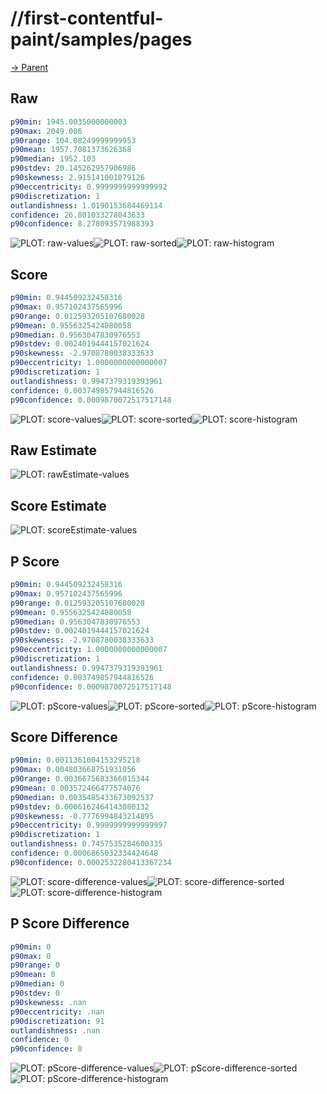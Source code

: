 
# //first-contentful-paint/samples/pages

[→ Parent](../..)


## Raw


```yaml
p90min: 1945.0035000000003
p90max: 2049.086
p90range: 104.08249999999953
p90mean: 1957.7081373626368
p90median: 1952.103
p90stdev: 20.145262957906986
p90skewness: 2.915141001079126
p90eccentricity: 0.9999999999999992
p90discretization: 1
outlandishness: 1.0190153684469114
confidence: 26.801033278043633
p90confidence: 8.278093571988393

```

![PLOT: raw-values](./raw/values.svg)![PLOT: raw-sorted](./raw/sorted.svg)![PLOT: raw-histogram](./raw/histogram.svg)
## Score


```yaml
p90min: 0.944509232458316
p90max: 0.957102437565996
p90range: 0.012593205107680028
p90mean: 0.9556325424080058
p90median: 0.9563047830976553
p90stdev: 0.0024019444157021624
p90skewness: -2.9708780038333633
p90eccentricity: 1.0000000000000007
p90discretization: 1
outlandishness: 0.9947379319393961
confidence: 0.003749857944816526
p90confidence: 0.0009870072517517148

```

![PLOT: score-values](./score/values.svg)![PLOT: score-sorted](./score/sorted.svg)![PLOT: score-histogram](./score/histogram.svg)
## Raw Estimate

![PLOT: rawEstimate-values](./rawEstimate/values.svg)
## Score Estimate

![PLOT: scoreEstimate-values](./scoreEstimate/values.svg)
## P Score


```yaml
p90min: 0.944509232458316
p90max: 0.957102437565996
p90range: 0.012593205107680028
p90mean: 0.9556325424080058
p90median: 0.9563047830976553
p90stdev: 0.0024019444157021624
p90skewness: -2.9708780038333633
p90eccentricity: 1.0000000000000007
p90discretization: 1
outlandishness: 0.9947379319393961
confidence: 0.003749857944816526
p90confidence: 0.0009870072517517148

```

![PLOT: pScore-values](./pScore/values.svg)![PLOT: pScore-sorted](./pScore/sorted.svg)![PLOT: pScore-histogram](./pScore/histogram.svg)
## Score Difference


```yaml
p90min: 0.0011361004153295218
p90max: 0.004803668751931056
p90range: 0.0036675683366015344
p90mean: 0.003572466477574076
p90median: 0.0035485433673092537
p90stdev: 0.0006162464143080132
p90skewness: -0.7776994843214895
p90eccentricity: 0.9999999999999997
p90discretization: 1
outlandishness: 0.7457535284600335
confidence: 0.0006865032334424648
p90confidence: 0.0002532280413367234

```

![PLOT: score-difference-values](./score-difference/values.svg)![PLOT: score-difference-sorted](./score-difference/sorted.svg)![PLOT: score-difference-histogram](./score-difference/histogram.svg)
## P Score Difference


```yaml
p90min: 0
p90max: 0
p90range: 0
p90mean: 0
p90median: 0
p90stdev: 0
p90skewness: .nan
p90eccentricity: .nan
p90discretization: 91
outlandishness: .nan
confidence: 0
p90confidence: 0

```

![PLOT: pScore-difference-values](./pScore-difference/values.svg)![PLOT: pScore-difference-sorted](./pScore-difference/sorted.svg)![PLOT: pScore-difference-histogram](./pScore-difference/histogram.svg)
